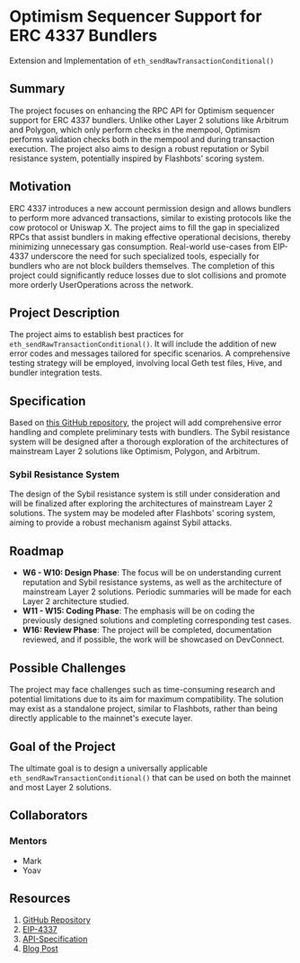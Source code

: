 # Optimism Sequencer Support for ERC 4337 Bundlers
Extension and Implementation of `eth_sendRawTransactionConditional()`

## Summary
The project focuses on enhancing the RPC API for Optimism sequencer support for ERC 4337 bundlers. Unlike other Layer 2 solutions like Arbitrum and Polygon, which only perform checks in the mempool, Optimism performs validation checks both in the mempool and during transaction execution. The project also aims to design a robust reputation or Sybil resistance system, potentially inspired by Flashbots' scoring system.

## Motivation
ERC 4337 introduces a new account permission design and allows bundlers to perform more advanced transactions, similar to existing protocols like the cow protocol or Uniswap X. The project aims to fill the gap in specialized RPCs that assist bundlers in making effective operational decisions, thereby minimizing unnecessary gas consumption. Real-world use-cases from EIP-4337 underscore the need for such specialized tools, especially for bundlers who are not block builders themselves. The completion of this project could significantly reduce losses due to slot collisions and promote more orderly UserOperations across the network.

## Project Description
The project aims to establish best practices for `eth_sendRawTransactionConditional()`. It will include the addition of new error codes and messages tailored for specific scenarios. A comprehensive testing strategy will be employed, involving local Geth test files, Hive, and bundler integration tests.

## Specification
Based on [this GitHub repository](https://github.com/tynes/go-ethereum/tree/eip4337), the project will add comprehensive error handling and complete preliminary tests with bundlers. The Sybil resistance system will be designed after a thorough exploration of the architectures of mainstream Layer 2 solutions like Optimism, Polygon, and Arbitrum. 

### Sybil Resistance System
The design of the Sybil resistance system is still under consideration and will be finalized after exploring the architectures of mainstream Layer 2 solutions. The system may be modeled after Flashbots' scoring system, aiming to provide a robust mechanism against Sybil attacks.

## Roadmap
- **W6 - W10: Design Phase**: The focus will be on understanding current reputation and Sybil resistance systems, as well as the architecture of mainstream Layer 2 solutions. Periodic summaries will be made for each Layer 2 architecture studied.
- **W11 - W15: Coding Phase**: The emphasis will be on coding the previously designed solutions and completing corresponding test cases.
- **W16: Review Phase**: The project will be completed, documentation reviewed, and if possible, the work will be showcased on DevConnect.

## Possible Challenges
The project may face challenges such as time-consuming research and potential limitations due to its aim for maximum compatibility. The solution may exist as a standalone project, similar to Flashbots, rather than being directly applicable to the mainnet's execute layer.

## Goal of the Project
The ultimate goal is to design a universally applicable `eth_sendRawTransactionConditional()` that can be used on both the mainnet and most Layer 2 solutions.

## Collaborators
### Mentors
- Mark
- Yoav

## Resources
1. [GitHub Repository](https://github.com/ethereum/go-ethereum/compare/master...tynes:go-ethereum:eip4337)
2. [EIP-4337](https://eips.ethereum.org/EIPS/eip-4337?ref=blog.oplabs.co)
3. [API-Specification](https://hackmd.io/Jx1B9GLiQ-eltQe7L0FwzQ)
4. [Blog Post](https://blog.oplabs.co/erc-4337-and-account-abstraction/)
